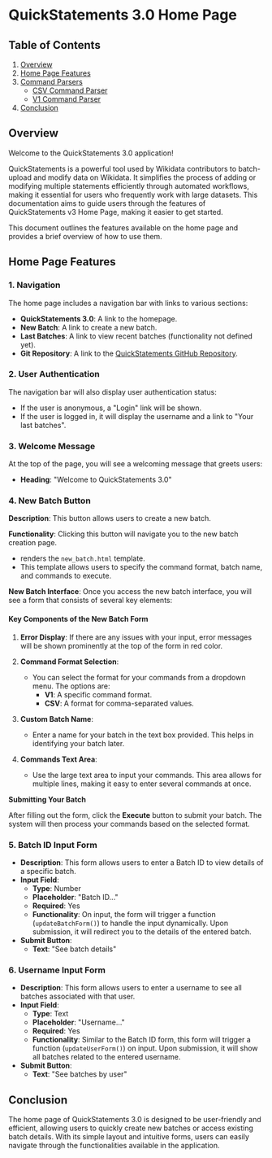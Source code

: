# QuickStatements 3.0 Home Page 

## Table of Contents

1. [Overview](#overview)
2. [Home Page Features](#home-page-features)
3. [Command Parsers](#command-parsers)
   - [CSV Command Parser](#csv-command-parser)
   - [V1 Command Parser](#v1-command-parser)
4. [Conclusion](#conclusion)

## Overview
Welcome to the QuickStatements 3.0 application! 

QuickStatements is a powerful tool used by Wikidata contributors to batch-upload and modify data on Wikidata. It simplifies the process of adding or modifying multiple statements efficiently through automated workflows, making it essential for users who frequently work with large datasets. This documentation aims to guide users through the features of QuickStatements v3 Home Page, making it easier to get started.

This document outlines the features available on the home page and provides a brief overview of how to use them.

## Home Page Features

### 1. Navigation
The home page includes a navigation bar with links to various sections:
- **QuickStatements 3.0**: A link to the homepage.
- **New Batch**: A link to create a new batch.
- **Last Batches**: A link to view recent batches (functionality not defined yet).
- **Git Repository**: A link to the [QuickStatements GitHub Repository](https://github.com/WikiMovimentoBrasil/quickstatements3).

### 2. User Authentication
The navigation bar will also display user authentication status:
- If the user is anonymous, a "Login" link will be shown.
- If the user is logged in, it will display the username and a link to "Your last batches".

### 3. **Welcome Message**
At the top of the page, you will see a welcoming message that greets users:
- **Heading**: "Welcome to QuickStatements 3.0"

### 4. **New Batch Button**

**Description**: 
This button allows users to create a new batch.

**Functionality**: 
Clicking this button will navigate you to the new batch creation page. 
- renders the `new_batch.html` template.
- This template allows users to specify the command format, batch name, and commands to execute.

**New Batch Interface**:
Once you access the new batch interface, you will see a form that consists of several key elements:

#### Key Components of the New Batch Form

1. **Error Display**: If there are any issues with your input, error messages will be shown prominently at the top of the form in red color.

2. **Command Format Selection**: 
   - You can select the format for your commands from a dropdown menu. The options are:
     - **V1**: A specific command format.
     - **CSV**: A format for comma-separated values.

3. **Custom Batch Name**: 
   - Enter a name for your batch in the text box provided. This helps in identifying your batch later.

4. **Commands Text Area**: 
   - Use the large text area to input your commands. This area allows for multiple lines, making it easy to enter several commands at once.

**Submitting Your Batch**

After filling out the form, click the **Execute** button to submit your batch. 
The system will then process your commands based on the selected format.

### 5. **Batch ID Input Form**
- **Description**: This form allows users to enter a Batch ID to view details of a specific batch.
- **Input Field**:
  - **Type**: Number
  - **Placeholder**: "Batch ID..."
  - **Required**: Yes
  - **Functionality**: On input, the form will trigger a function (`updateBatchForm()`) to handle the input dynamically. Upon submission, it will redirect you to the details of the entered batch.
- **Submit Button**: 
  - **Text**: "See batch details"

### 6. **Username Input Form**
- **Description**: This form allows users to enter a username to see all batches associated with that user.
- **Input Field**:
  - **Type**: Text
  - **Placeholder**: "Username..."
  - **Required**: Yes
  - **Functionality**: Similar to the Batch ID form, this form will trigger a function (`updateUserForm()`) on input. Upon submission, it will show all batches related to the entered username.
- **Submit Button**:
  - **Text**: "See batches by user"

## Conclusion
The home page of QuickStatements 3.0 is designed to be user-friendly and efficient, allowing users to quickly create new batches or access existing batch details. With its simple layout and intuitive forms, users can easily navigate through the functionalities available in the application.
